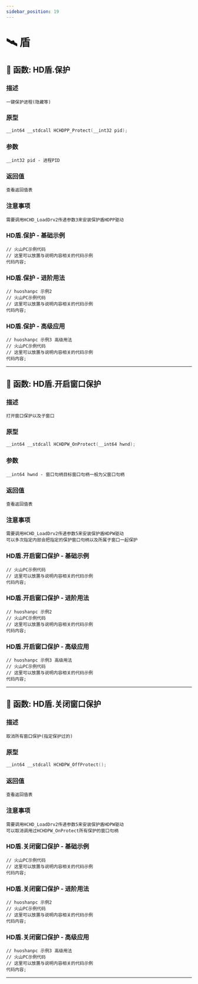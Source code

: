 ```yaml
---
sidebar_position: 19
---
```


# 🛰️ 盾
## 📌 函数: HD盾.保护
### 描述
```
一键保护进程(隐藏等)
```
### 原型
```cpp
__int64 __stdcall HCHDPP_Protect(__int32 pid);
```
### 参数
```
__int32 pid - 进程PID
```
### 返回值
```
查看返回值表
```
### 注意事项
```
需要调用HCHD_LoadDrv2传递参数3来安装保护盾HDPP驱动
```
### HD盾.保护 - 基础示例
```huoshan
// 火山PC示例代码
// 这里可以放置与说明内容相关的代码示例
代码内容;
```
### HD盾.保护 - 进阶用法
```huoshan
// huoshanpc 示例2
// 火山PC示例代码
// 这里可以放置与说明内容相关的代码示例
代码内容;
```
### HD盾.保护 - 高级应用
```huoshan
// huoshanpc 示例3 高级用法
// 火山PC示例代码
// 这里可以放置与说明内容相关的代码示例
代码内容;
```

---
## 📌 函数: HD盾.开启窗口保护
### 描述
```
打开窗口保护以及子窗口
```
### 原型
```cpp
__int64 __stdcall HCHDPW_OnProtect(__int64 hwnd);
```
### 参数
```
__int64 hwnd - 窗口句柄目标窗口句柄一般为父窗口句柄
```
### 返回值
```
查看返回值表
```
### 注意事项
```
需要调用HCHD_LoadDrv2传递参数5来安装保护盾HDPW驱动
可以多次指定内部会把指定的保护窗口句柄以及所属子窗口一起保护
```
### HD盾.开启窗口保护 - 基础示例
```huoshan
// 火山PC示例代码
// 这里可以放置与说明内容相关的代码示例
代码内容;
```
### HD盾.开启窗口保护 - 进阶用法
```huoshan
// huoshanpc 示例2
// 火山PC示例代码
// 这里可以放置与说明内容相关的代码示例
代码内容;
```
### HD盾.开启窗口保护 - 高级应用
```huoshan
// huoshanpc 示例3 高级用法
// 火山PC示例代码
// 这里可以放置与说明内容相关的代码示例
代码内容;
```

---
## 📌 函数: HD盾.关闭窗口保护
### 描述
```
取消所有窗口保护(指定保护过的)
```
### 原型
```cpp
__int64 __stdcall HCHDPW_OffProtect();
```
### 返回值
```
查看返回值表
```
### 注意事项
```
需要调用HCHD_LoadDrv2传递参数5来安装保护盾HDPW驱动
可以取消调用过HCHDPW_OnProtect所有保护的窗口句柄
```
### HD盾.关闭窗口保护 - 基础示例
```huoshan
// 火山PC示例代码
// 这里可以放置与说明内容相关的代码示例
代码内容;
```
### HD盾.关闭窗口保护 - 进阶用法
```huoshan
// huoshanpc 示例2
// 火山PC示例代码
// 这里可以放置与说明内容相关的代码示例
代码内容;
```
### HD盾.关闭窗口保护 - 高级应用
```huoshan
// huoshanpc 示例3 高级用法
// 火山PC示例代码
// 这里可以放置与说明内容相关的代码示例
代码内容;
```

---
